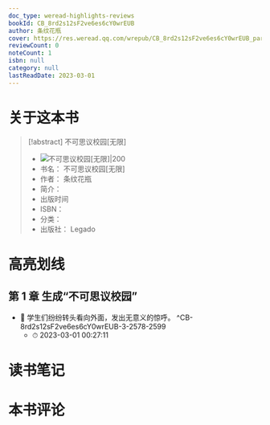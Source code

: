 ```yaml
---
doc_type: weread-highlights-reviews
bookId: CB_8rd2s12sF2ve6es6cY0wrEUB
author: 条纹花瓶
cover: https://res.weread.qq.com/wrepub/CB_8rd2s12sF2ve6es6cY0wrEUB_parsecover
reviewCount: 0
noteCount: 1
isbn: null
category: null
lastReadDate: 2023-03-01
---
```

# 关于这本书
> [!abstract] 不可思议校园[无限]
> - ![ 不可思议校园[无限]|200](https://res.weread.qq.com/wrepub/CB_8rd2s12sF2ve6es6cY0wrEUB_parsecover)
> - 书名： 不可思议校园[无限]
> - 作者： 条纹花瓶
> - 简介： 
> - 出版时间 
> - ISBN： 
> - 分类： 
> - 出版社： Legado

# 高亮划线

## 第 1 章 生成“不可思议校园”


- 📌 学生们纷纷转头看向外面，发出无意义的惊呼。 ^CB-8rd2s12sF2ve6es6cY0wrEUB-3-2578-2599
    - ⏱ 2023-03-01 00:27:11 
# 读书笔记

# 本书评论
